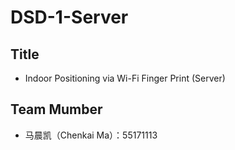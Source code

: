 # DSD-1-Server
## Title
  - Indoor Positioning via Wi-Fi Finger Print (Server)
## Team Mumber
  - 马晨凯（Chenkai Ma）：55171113
